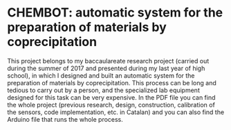 # CHEMBOT: automatic system for the preparation of materials by coprecipitation
This project belongs to my baccaulareate research project (carried out during the summer of 2017 and presented during my last year of high school), in which I designed and built an automatic system for the preparation of materials by coprecipitation. This process can be long and tedious to carry out by a person, and the specialized lab equipment designed for this task can be very expensive. In the PDF file you can find the whole project (previous research, design, construction, calibration of the sensors, code implementation, etc. in Catalan) and you can also find the Arduino file that runs the whole process.
